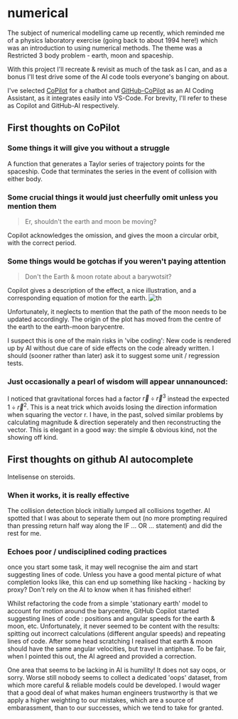 # numerical
The subject of numerical modelling came up recently, which reminded me of a physics laboratory exercise (going back to about 1994 here!) which was an introduction to using numerical methods. The theme was a Restricted 3 body problem - earth, moon and spaceship.

With this project I'll recreate & revisit as much of the task as I can, and as a bonus I'll test drive some of the AI code tools everyone's banging on about.

I've selected [CoPilot](https://copilot.microsoft.com/) for a chatbot and [GitHub-CoPilot](https://github.com/features/copilot)  as an AI Coding Assistant, as it integrates easily into VS-Code. For brevity, I'll refer to these as Copilot and GitHub-AI respectively.

## First thoughts on CoPilot
### Some things it will give you without a struggle
A function that generates a Taylor series of trajectory points for the spaceship.
Code that terminates the series in the event of collision with either body.
### Some crucial things it would just cheerfully omit unless you mention them
>Er, shouldn't the earth and moon be moving?

Copilot acknowledges the omission, and gives the moon a circular orbit, with the correct period. 
### Some things would be gotchas if you weren't paying attention
>Don't the Earth & moon rotate about a barywotsit?

Copilot gives a description of the effect, a nice illustration, and a corresponding equation of motion for the earth.
![th](https://github.com/user-attachments/assets/1977c507-e3f2-4d1f-b633-350bd924db27)

Unfortunately, it neglects to mention that the path of the moon needs to be updated accordingly. The origin of the plot has moved from the centre of the earth to the earth-moon barycentre.

I suspect this is one of the main risks in 'vibe coding': New code is rendered up by AI without due care of side effects on the code already written. I should (sooner rather than later) ask it to suggest some unit / regression tests.

### Just occasionally a pearl of wisdom will appear unnanounced:
I noticed that gravitational forces had a factor $\vec{ r } \div \vec{ r }^3$ instead the expected $1 \div \vec{r}^2$.
This is a neat trick which avoids losing the direction information when squaring the vector r. I have, in the past, solved similar problems by calculating magnitude & direction seperately and then reconstructing the vector. This is elegant in a good way: the simple & obvious kind, not the showing off kind.

## First thoughts on github AI autocomplete
Intelisense on steroids.

### When it works, it is really effective 
The collision detection block initially lumped all collisions together.
AI spotted that I was about to seperate them out (no more prompting required than pressing return half way along the IF ... OR ... statement) and did the rest for me.

### Echoes poor / undisciplined coding practices
once you start some task, it may well recognise the aim and start suggesting lines of code.
Unless you have a good mental picture of what completion looks like, this can end up something like hacking - hacking by proxy? Don't rely on the AI to know when it has finished either!

Whilst refactoring the code from a simple 'stationary earth' model to account for motion around the barycentre, GitHub Copilot started suggesting lines of code : positions and angular speeds for the earth & moon, etc. Unfortunately, it never seemed to be content with the results: spitting out incorrect calculations (different angular speeds) and repeating lines of code.
After some head scratching I realised that earth & moon should have the same angular velocities, but travel in antiphase.
To be fair, when I pointed this out, the AI agreed and provided a correction.

One area that seems to be lacking in AI is humility! It does not say oops, or sorry. Worse still nobody seems to collect a dedicated 'oops' dataset, from which more careful & reliable models could be developed.
I would wager that a good deal of what makes human engineers trustworthy is that we apply a higher weighting to our mistakes, which are a source of embarassment, than to our successes, which we tend to take for granted.
